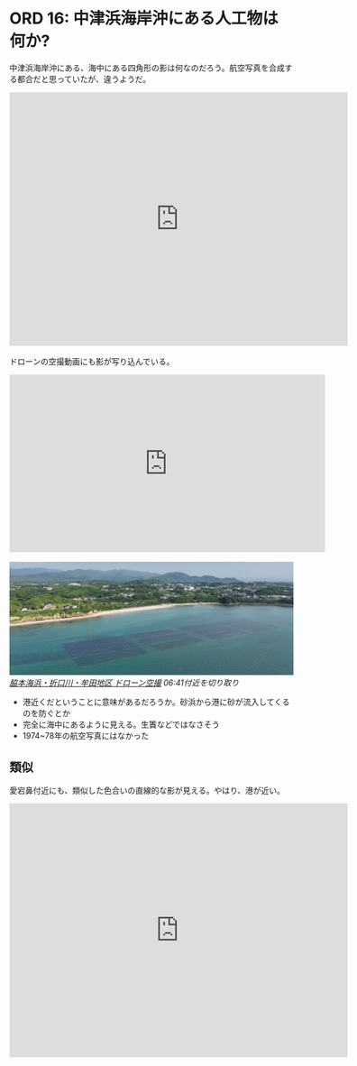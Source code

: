 # ORD 16: 中津浜海岸沖にある人工物は何か?

<!-- toc -->

中津浜海岸沖にある、海中にある四角形の影は何なのだろう。航空写真を合成する都合だと思っていたが、違うようだ。

<iframe src="https://www.google.com/maps/embed?pb=!1m18!1m12!1m3!1d1619.6637656714302!2d130.19944936579572!3d32.041757562090766!2m3!1f34.939067266033405!2f0!3f0!3m2!1i1024!2i768!4f35!3m3!1m2!1s0x353fcd001b8a2385%3A0x2c45d2b057ee6cd!2z5Lit5rSl5rWc5rW35bK4!5e1!3m2!1sen!2sjp!4v1724163981435!5m2!1sen!2sjp" width="600" height="450" style="border:0;" allowfullscreen="" loading="lazy" referrerpolicy="no-referrer-when-downgrade"></iframe>

ドローンの空撮動画にも影が写り込んでいる。

<iframe width="560" height="315" src="https://www.youtube.com/embed/6wqgxvOMQkc?si=yH3gEx56D0zoPIjI&amp;start=401" title="YouTube video player" frameborder="0" allow="accelerometer; autoplay; clipboard-write; encrypted-media; gyroscope; picture-in-picture; web-share" referrerpolicy="strict-origin-when-cross-origin" allowfullscreen></iframe>

![images](./images/20240821nakatsuhama.png)
*[脇本海浜・折口川・牟田地区 ドローン空撮](https://www.youtube.com/watch?v=6wqgxvOMQkc&t=402s) 06:41付近を切り取り*

- 港近くだということに意味があるだろうか。砂浜から港に砂が流入してくるのを防ぐとか
- 完全に海中にあるように見える。生簀などではなさそう
- 1974~78年の航空写真にはなかった

## 類似

愛宕鼻付近にも、類似した色合いの直線的な影が見える。やはり、港が近い。

<iframe src="https://www.google.com/maps/embed?pb=!1m17!1m12!1m3!1d5443.089412942703!2d130.1925874340647!3d32.07553524537287!2m3!1f0!2f0!3f0!3m2!1i1024!2i768!4f13.1!3m2!1m1!2zMzLCsDA0JzI5LjkiTiAxMzDCsDExJzM5LjUiRQ!5e1!3m2!1sen!2sjp!4v1726143277096!5m2!1sen!2sjp" width="600" height="450" style="border:0;" allowfullscreen="" loading="lazy" referrerpolicy="no-referrer-when-downgrade"></iframe>
